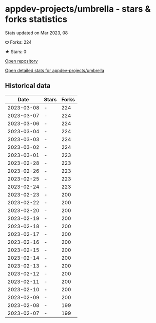 # appdev-projects/umbrella - stars & forks statistics

Stats updated on Mar 2023, 08

☋ Forks: 224

★ Stars: 0

[Open repository](https://github.com/appdev-projects/umbrella)

[Open detailed stats for appdev-projects/umbrella](https://reviewgithub.com/rep/appdev-projects/umbrella)

## Historical data
| Date | Stars | Forks |
|------|-------|-------|
| 2023-03-08 | - | 224 | 
| 2023-03-07 | - | 224 | 
| 2023-03-06 | - | 224 | 
| 2023-03-04 | - | 224 | 
| 2023-03-03 | - | 224 | 
| 2023-03-02 | - | 224 | 
| 2023-03-01 | - | 223 | 
| 2023-02-28 | - | 223 | 
| 2023-02-26 | - | 223 | 
| 2023-02-25 | - | 223 | 
| 2023-02-24 | - | 223 | 
| 2023-02-23 | - | 200 | 
| 2023-02-22 | - | 200 | 
| 2023-02-20 | - | 200 | 
| 2023-02-19 | - | 200 | 
| 2023-02-18 | - | 200 | 
| 2023-02-17 | - | 200 | 
| 2023-02-16 | - | 200 | 
| 2023-02-15 | - | 200 | 
| 2023-02-14 | - | 200 | 
| 2023-02-13 | - | 200 | 
| 2023-02-12 | - | 200 | 
| 2023-02-11 | - | 200 | 
| 2023-02-10 | - | 200 | 
| 2023-02-09 | - | 200 | 
| 2023-02-08 | - | 199 | 
| 2023-02-07 | - | 199 | 

